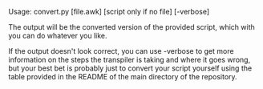 Usage: convert.py [file.awk] [script only if no file] [-verbose]

The output will be the converted version of the provided script, which with you can do whatever you like.

If the output doesn't look correct, you can use -verbose to get more information on the steps the transpiler
is taking and where it goes wrong, but your best bet is probably just to convert your script yourself using the
table provided in the README of the main directory of the repository.
